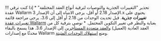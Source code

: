 !!! تحذير "التغييرات الجذرية والتوصيات لترقية أنواع العقد المختلفة"
    * إذا كنت ترقي عقدة Wallarm الإصدار 2.18 أو أقل، يرجى الانتباه إلى أن الإصدار 3.x يحتوي على **تغييرات جذرية**. قبل تحديث الوحدات من 2.18 أو أقل إلى 3.6، يرجى مراجعة قائمة [تغييرات عقدة Wallarm](older-versions/what-is-new.md) بعناية والنظر في تغيير التكوين المحتمل.
    * نوصي بترقية كل من العقد العادية (العميل) و[العقد متعددة المستأجرين](../installation/multi-tenant/overview.md) إلى الإصدار 3.6. هذا يسمح بالبقاء محدثًا مع إصدارات Wallarm ومنع [استهلاك الوحدات المثبتة](versioning-policy.md#version-support).